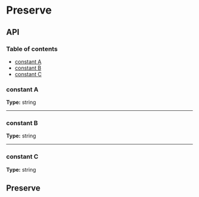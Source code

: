 # Preserve

## API

### Table of contents

- [constant A](#constant-a)
- [constant B](#constant-b)
- [constant C](#constant-c)

### constant A

**Type:** string

---

### constant B

**Type:** string

---

### constant C

**Type:** string

## Preserve
